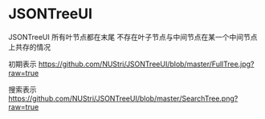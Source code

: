 # JSONTreeUI
JSONTreeUI
所有叶节点都在末尾
不存在叶子节点与中间节点在某一个中间节点上共存的情况

初期表示
https://github.com/NUStri/JSONTreeUI/blob/master/FullTree.jpg?raw=true

搜索表示
https://github.com/NUStri/JSONTreeUI/blob/master/SearchTree.png?raw=true
